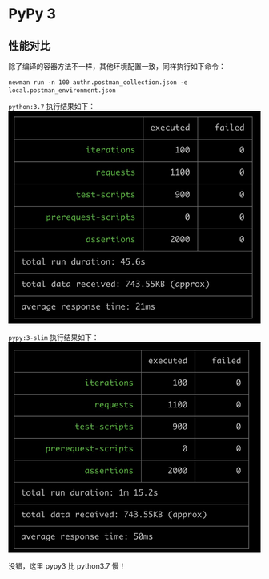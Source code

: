 # PyPy 3

## 性能对比

除了编译的容器方法不一样，其他环境配置一致，同样执行如下命令：

```
newman run -n 100 authn.postman_collection.json -e local.postman_environment.json
```

`python:3.7` 执行结果如下：
![](./attachments/python3.7-benchmark-100.jpg)

`pypy:3-slim` 执行结果如下：
![](./attachments/pypy3-benchmark-100.jpg)

没错，这里 pypy3 比 python3.7 慢！
